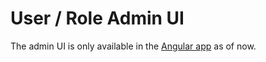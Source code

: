 # User / Role Admin UI

The admin UI is only available in the [Angular app](implementation-ng.md) as of now.

